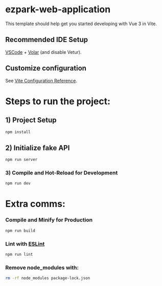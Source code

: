 # ezpark-web-application

This template should help get you started developing with Vue 3 in Vite.

## Recommended IDE Setup

[VSCode](https://code.visualstudio.com/) + [Volar](https://marketplace.visualstudio.com/items?itemName=Vue.volar) (and disable Vetur).

## Customize configuration

See [Vite Configuration Reference](https://vitejs.dev/config/).

# Steps to run the project:

## 1) Project Setup

```sh
npm install
```

## 2) Initialize fake API

```sh
npm run server
```

### 3) Compile and Hot-Reload for Development

```sh
npm run dev
```

# Extra comms:

### Compile and Minify for Production

```sh
npm run build
```

### Lint with [ESLint](https://eslint.org/)

```sh
npm run lint
```

### Remove node_modules with:

```sh
rm -rf node_modules package-lock.json
```